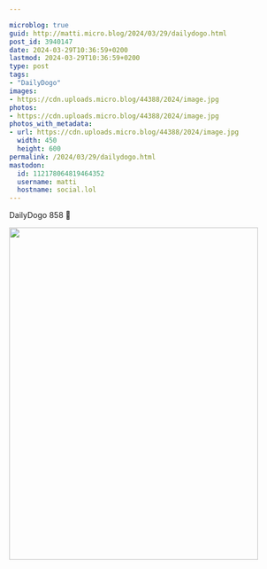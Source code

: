 ```yaml
---

microblog: true
guid: http://matti.micro.blog/2024/03/29/dailydogo.html
post_id: 3940147
date: 2024-03-29T10:36:59+0200
lastmod: 2024-03-29T10:36:59+0200
type: post
tags:
- "DailyDogo"
images:
- https://cdn.uploads.micro.blog/44388/2024/image.jpg
photos:
- https://cdn.uploads.micro.blog/44388/2024/image.jpg
photos_with_metadata:
- url: https://cdn.uploads.micro.blog/44388/2024/image.jpg
  width: 450
  height: 600
permalink: /2024/03/29/dailydogo.html
mastodon:
  id: 112178064819464352
  username: matti
  hostname: social.lol
---
```

DailyDogo 858 🐶

<img src="/media/uploads/2024/image.jpg" width="450" height="600" alt="">
